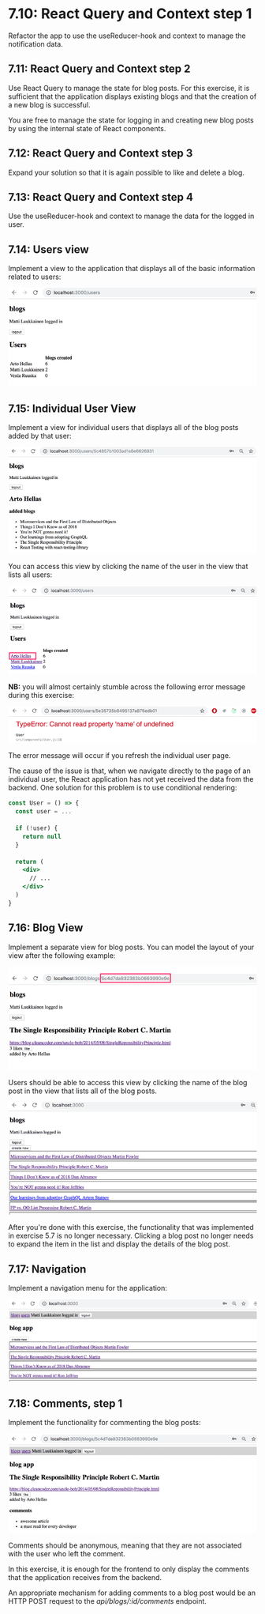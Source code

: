 # 7.10: React Query and Context step 1

Refactor the app to use the useReducer-hook and context to manage the
notification data.

## 7.11: React Query and Context step 2

Use React Query to manage the state for blog posts. For this exercise, it is
sufficient that the application displays existing blogs and that the creation of
a new blog is successful.

You are free to manage the state for logging in and creating new blog posts by
using the internal state of React components.

## 7.12: React Query and Context step 3

Expand your solution so that it is again possible to like and delete a blog.

## 7.13: React Query and Context step 4

Use the useReducer-hook and context to manage the data for the logged in user.

## 7.14: Users view

Implement a view to the application that displays all of the basic information
related to users:

![users view](./assets/41.png)

## 7.15: Individual User View

Implement a view for individual users that displays all of the blog posts added
by that user:

![individual user view](./assets/44.png)

You can access this view by clicking the name of the user in the view that lists
all users:

![users view](./assets/43.png)

**NB:** you will almost certainly stumble across the following error message
during this exercise:

![error message](./assets/42ea.png)

The error message will occur if you refresh the individual user page.

The cause of the issue is that, when we navigate directly to the page of an
individual user, the React application has not yet received the data from the
backend. One solution for this problem is to use conditional rendering:

```jsx
const User = () => {
  const user = ...

  if (!user) {
    return null
  }

  return (
    <div>
      // ...
    </div>
  )
}
```

## 7.16: Blog View

Implement a separate view for blog posts. You can model the layout of your view
after the following example:

![blog view](./assets/45.png)

Users should be able to access this view by clicking the name of the blog post
in the view that lists all of the blog posts.

![blog view](./assets/46.png)

After you're done with this exercise, the functionality that was implemented in
exercise 5.7 is no longer necessary. Clicking a blog post no longer needs to
expand the item in the list and display the details of the blog post.

## 7.17: Navigation

Implement a navigation menu for the application:

![navigation menu](./assets/47.png)

## 7.18: Comments, step 1

Implement the functionality for commenting the blog posts:

![commenting](./assets/48.png)

Comments should be anonymous, meaning that they are not associated with the user
who left the comment.

In this exercise, it is enough for the frontend to only display the comments
that the application receives from the backend.

An appropriate mechanism for adding comments to a blog post would be an HTTP
POST request to the _api/blogs/:id/comments_ endpoint.
